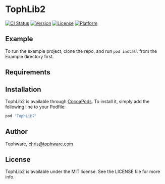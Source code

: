 # TophLib2

[![CI Status](http://img.shields.io/travis/Tophware/TophLib2.svg?style=flat)](https://travis-ci.org/Tophware/TophLib2)
[![Version](https://img.shields.io/cocoapods/v/TophLib2.svg?style=flat)](http://cocoapods.org/pods/TophLib2)
[![License](https://img.shields.io/cocoapods/l/TophLib2.svg?style=flat)](http://cocoapods.org/pods/TophLib2)
[![Platform](https://img.shields.io/cocoapods/p/TophLib2.svg?style=flat)](http://cocoapods.org/pods/TophLib2)

## Example

To run the example project, clone the repo, and run `pod install` from the Example directory first.

## Requirements

## Installation

TophLib2 is available through [CocoaPods](http://cocoapods.org). To install
it, simply add the following line to your Podfile:

```ruby
pod 'TophLib2'
```

## Author

Tophware, chris@tophware.com

## License

TophLib2 is available under the MIT license. See the LICENSE file for more info.
